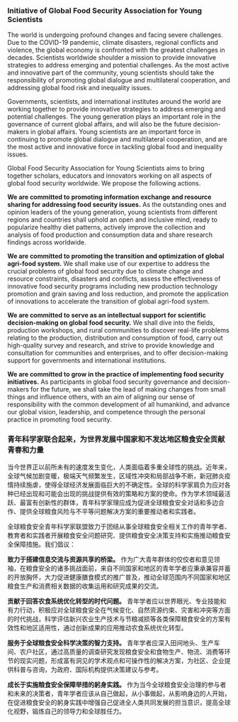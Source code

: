 ### Initiative of Global Food Security Association for Young Scientists

The world is undergoing profound changes and facing severe challenges. Due to the COVID-19 pandemic, climate disasters, regional conflicts and violence, the global economy is confronted with the greatest challenges in decades. Scientists worldwide shoulder a mission to provide innovative strategies to address emerging and potential challenges. As the most active and innovative part of the community, young scientists should take the responsibility of promoting global dialogue and multilateral cooperation, and addressing global food risk and inequality issues.

Governments, scientists, and international institutes around the world are working together to provide innovative strategies to address emerging and potential challenges. The young generation plays an important role in the governance of current global affairs, and will also be the future decision-makers in global affairs. Young scientists are an important force in continuing to promote global dialogue and multilateral cooperation, and are the most active and innovative force in tackling global food and inequality issues.

Global Food Security Association for Young Scientists aims to bring together scholars, educators and innovators working on all aspects of global food security worldwide. We propose the following actions.

**We are committed to promoting information exchange and resource sharing for addressing food security issues.** As the outstanding ones and opinion leaders of the young generation, young scientists from different regions and countries shall uphold an open and inclusive mind, ready to popularize healthy diet patterns, actively improve the collection and analysis of food production and consumption data and share research findings across worldwide.

**We are committed to promoting the transition and optimization of global agri-food system.** We shall make use of our expertise to address the crucial problems of global food security due to climate change and resource constraints, disasters and conflicts, assess the effectiveness of innovative food security programs including new production technology promotion and grain saving and loss reduction, and promote the application of innovations to accelerate the transition of global agri-food system.

**We are committed to serve as an intellectual support for scientific decision-making on global food security.** We shall dive into the fields, production workshops, and rural communities to discover real-life problems relating to the production, distribution and consumption of food, carry out high-quality survey and research, and strive to provide knowledge and consultation for communities and enterprises, and to offer decision-making support for governments and international institutions.

**We are committed to grow in the practice of implementing food security initiatives.** As participants in global food security governance and decision-makers for the future, we shall take the lead of making changes from small things and influence others, with an aim of aligning our sense of responsibility with the common development of all humankind, and advance our global vision, leadership, and competence through the personal practice in promoting food security.

### 青年科学家联合起来，为世界发展中国家和不发达地区粮食安全贡献青春和力量

当今世界正以前所未有的速度发生变化，人类面临着多重全球性的挑战。近年来，全球气候加剧变暖，极端天气频繁发生，区域性冲突和局部战争不断，新冠肺炎疫情持续施虐，使得全球经济发展面临巨大的不确定性。全球的科学家肩负为应对各种已经出现和可能会出现的挑战提供有效的策略和方案的使命。作为学术领域最活跃、最富有创新性的群体，青年科学家理应成为促进全球粮食安全对话和多边合作、提供全球粮食风险与不平等问题解决方案的重要推动者和实践者。

全球粮食安全青年科学家联盟致力于团结从事全球粮食安全相关工作的青年学者、教育者和实践者开展粮食安全问题研究、提供粮食安全决策支持和实施推动粮食安全保障措施。我们倡议：

**致力于搭建信息交流与资源共享的桥梁。** 作为广大青年群体的佼佼者和意见领袖，在粮食安全的诸多挑战面前，来自不同国家和地区的青年学者应秉承兼容并蓄的开放胸怀，大力促进健康膳食模式的推广普及，推动全球范围内不同国家和地区粮食生产和消费相关数据的收集运用和研究成果的交流。

**贡献于回答农食系统优化转型的时代问题。** 青年学者应以世界眼光、专业技能和有力行动，积极应对全球粮食安全在气候变化、自然资源约束、灾害和冲突等方面的时代挑战，科学评估新兴农业生产技术与节粮减损等各类保障粮食安全的方案有效性和地区适用性，通过创新成果的应用推动农食系统优化转型。

**服务于全球粮食安全科学决策的智力支持。** 青年学者应深入田间地头、生产车间、农户社区，通过高质量的调查研究发现粮食安全和食物生产、物流、消费等环节的现实问题，形成富有洞见的学术观点和可操作性的解决方案，为社区、企业提供科普与咨询，为政府、国际机构提供决策建议与参考。

**成长于实施粮食安全保障举措的躬身实践。** 作为当今全球粮食安全治理的参与者和未来的决策者，青年学者应该从自己做起，从小事做起，从影响身边的人开始，在促进粮食安全的躬身实践中增强自己促进全人类共同发展的担当意识，提高全球化视野，锻炼自己的领导力和全球胜任力。
